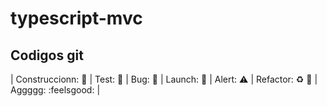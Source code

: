 # typescript-mvc

## Codigos git

| Construccionn: :construction: | Test: :test_tube: | Bug: :space_invader: | Launch: :rocket: | Alert: :warning: | Refactor: :recycle: :poop: | Aggggg: :feelsgood: |